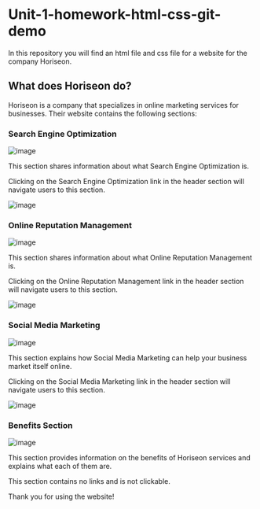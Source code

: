 # Unit-1-homework-html-css-git-demo

In this repository you will find an html file and css file for a website for the company Horiseon.

## What does Horiseon do?

Horiseon is a company that specializes in online marketing services for businesses. Their website contains the following sections:

### Search Engine Optimization

![image](https://user-images.githubusercontent.com/98659683/160201550-a7382689-5536-4b32-bb5e-ee87c828a651.png)

This section shares information about what Search Engine Optimization is.

Clicking on the Search Engine Optimization link in the header section will navigate users to this section.

![image](https://user-images.githubusercontent.com/98659683/160202392-8dba6398-e6dd-4505-90b5-c638787b7341.png)

### Online Reputation Management

![image](https://user-images.githubusercontent.com/98659683/160202008-948106a5-6b0a-4b24-b25a-3b478ac75f41.png)

This section shares information about what Online Reputation Management is.

Clicking on the Online Reputation Management link in the header section will navigate users to this section.

![image](https://user-images.githubusercontent.com/98659683/160202448-7bfa0b28-3057-487c-a3b5-92723d5522a9.png)

### Social Media Marketing

![image](https://user-images.githubusercontent.com/98659683/160202057-a8f21dda-d33e-41b1-a49f-a1c042e42057.png)

This section explains how Social Media Marketing can help your business market itself online.

Clicking on the Social Media Marketing link in the header section will navigate users to this section.

![image](https://user-images.githubusercontent.com/98659683/160202511-a559dc5a-9042-446f-8326-78c17cfcee89.png)

### Benefits Section

![image](https://user-images.githubusercontent.com/98659683/160202128-2aa1bd06-6323-4738-829f-2d37fa1f0a63.png)

This section provides information on the benefits of Horiseon services and explains what each of them are. 

This section contains no links and is not clickable.


Thank you for using the website!